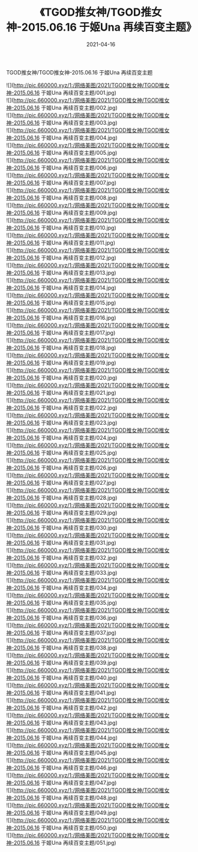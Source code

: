 ﻿---
layout: post
title:  《TGOD推女神/TGOD推女神-2015.06.16 于姬Una 再续百变主题》
date:   2021-04-16
img: http://pic.660000.xyz/1:/网络美图/2021/TGOD推女神/TGOD推女神-2015.06.16 于姬Una 再续百变主题/000.jpg
categories: [美女, 清纯, 唯美]
---

TGOD推女神/TGOD推女神-2015.06.16 于姬Una 再续百变主题

 ![](http://pic.660000.xyz/1:/网络美图/2021/TGOD推女神/TGOD推女神-2015.06.16 于姬Una 再续百变主题/001.jpg) <br>![](http://pic.660000.xyz/1:/网络美图/2021/TGOD推女神/TGOD推女神-2015.06.16 于姬Una 再续百变主题/002.jpg) <br>![](http://pic.660000.xyz/1:/网络美图/2021/TGOD推女神/TGOD推女神-2015.06.16 于姬Una 再续百变主题/003.jpg) <br>![](http://pic.660000.xyz/1:/网络美图/2021/TGOD推女神/TGOD推女神-2015.06.16 于姬Una 再续百变主题/004.jpg) <br>![](http://pic.660000.xyz/1:/网络美图/2021/TGOD推女神/TGOD推女神-2015.06.16 于姬Una 再续百变主题/005.jpg) <br>![](http://pic.660000.xyz/1:/网络美图/2021/TGOD推女神/TGOD推女神-2015.06.16 于姬Una 再续百变主题/006.jpg) <br>![](http://pic.660000.xyz/1:/网络美图/2021/TGOD推女神/TGOD推女神-2015.06.16 于姬Una 再续百变主题/007.jpg) <br>![](http://pic.660000.xyz/1:/网络美图/2021/TGOD推女神/TGOD推女神-2015.06.16 于姬Una 再续百变主题/008.jpg) <br>![](http://pic.660000.xyz/1:/网络美图/2021/TGOD推女神/TGOD推女神-2015.06.16 于姬Una 再续百变主题/009.jpg) <br>![](http://pic.660000.xyz/1:/网络美图/2021/TGOD推女神/TGOD推女神-2015.06.16 于姬Una 再续百变主题/010.jpg) <br>![](http://pic.660000.xyz/1:/网络美图/2021/TGOD推女神/TGOD推女神-2015.06.16 于姬Una 再续百变主题/011.jpg) <br>![](http://pic.660000.xyz/1:/网络美图/2021/TGOD推女神/TGOD推女神-2015.06.16 于姬Una 再续百变主题/012.jpg) <br>![](http://pic.660000.xyz/1:/网络美图/2021/TGOD推女神/TGOD推女神-2015.06.16 于姬Una 再续百变主题/013.jpg) <br>![](http://pic.660000.xyz/1:/网络美图/2021/TGOD推女神/TGOD推女神-2015.06.16 于姬Una 再续百变主题/014.jpg) <br>![](http://pic.660000.xyz/1:/网络美图/2021/TGOD推女神/TGOD推女神-2015.06.16 于姬Una 再续百变主题/015.jpg) <br>![](http://pic.660000.xyz/1:/网络美图/2021/TGOD推女神/TGOD推女神-2015.06.16 于姬Una 再续百变主题/016.jpg) <br>![](http://pic.660000.xyz/1:/网络美图/2021/TGOD推女神/TGOD推女神-2015.06.16 于姬Una 再续百变主题/017.jpg) <br>![](http://pic.660000.xyz/1:/网络美图/2021/TGOD推女神/TGOD推女神-2015.06.16 于姬Una 再续百变主题/018.jpg) <br>![](http://pic.660000.xyz/1:/网络美图/2021/TGOD推女神/TGOD推女神-2015.06.16 于姬Una 再续百变主题/019.jpg) <br>![](http://pic.660000.xyz/1:/网络美图/2021/TGOD推女神/TGOD推女神-2015.06.16 于姬Una 再续百变主题/020.jpg) <br>![](http://pic.660000.xyz/1:/网络美图/2021/TGOD推女神/TGOD推女神-2015.06.16 于姬Una 再续百变主题/021.jpg) <br>![](http://pic.660000.xyz/1:/网络美图/2021/TGOD推女神/TGOD推女神-2015.06.16 于姬Una 再续百变主题/022.jpg) <br>![](http://pic.660000.xyz/1:/网络美图/2021/TGOD推女神/TGOD推女神-2015.06.16 于姬Una 再续百变主题/023.jpg) <br>![](http://pic.660000.xyz/1:/网络美图/2021/TGOD推女神/TGOD推女神-2015.06.16 于姬Una 再续百变主题/024.jpg) <br>![](http://pic.660000.xyz/1:/网络美图/2021/TGOD推女神/TGOD推女神-2015.06.16 于姬Una 再续百变主题/025.jpg) <br>![](http://pic.660000.xyz/1:/网络美图/2021/TGOD推女神/TGOD推女神-2015.06.16 于姬Una 再续百变主题/026.jpg) <br>![](http://pic.660000.xyz/1:/网络美图/2021/TGOD推女神/TGOD推女神-2015.06.16 于姬Una 再续百变主题/027.jpg) <br>![](http://pic.660000.xyz/1:/网络美图/2021/TGOD推女神/TGOD推女神-2015.06.16 于姬Una 再续百变主题/028.jpg) <br>![](http://pic.660000.xyz/1:/网络美图/2021/TGOD推女神/TGOD推女神-2015.06.16 于姬Una 再续百变主题/029.jpg) <br>![](http://pic.660000.xyz/1:/网络美图/2021/TGOD推女神/TGOD推女神-2015.06.16 于姬Una 再续百变主题/030.jpg) <br>![](http://pic.660000.xyz/1:/网络美图/2021/TGOD推女神/TGOD推女神-2015.06.16 于姬Una 再续百变主题/031.jpg) <br>![](http://pic.660000.xyz/1:/网络美图/2021/TGOD推女神/TGOD推女神-2015.06.16 于姬Una 再续百变主题/032.jpg) <br>![](http://pic.660000.xyz/1:/网络美图/2021/TGOD推女神/TGOD推女神-2015.06.16 于姬Una 再续百变主题/033.jpg) <br>![](http://pic.660000.xyz/1:/网络美图/2021/TGOD推女神/TGOD推女神-2015.06.16 于姬Una 再续百变主题/034.jpg) <br>![](http://pic.660000.xyz/1:/网络美图/2021/TGOD推女神/TGOD推女神-2015.06.16 于姬Una 再续百变主题/035.jpg) <br>![](http://pic.660000.xyz/1:/网络美图/2021/TGOD推女神/TGOD推女神-2015.06.16 于姬Una 再续百变主题/036.jpg) <br>![](http://pic.660000.xyz/1:/网络美图/2021/TGOD推女神/TGOD推女神-2015.06.16 于姬Una 再续百变主题/037.jpg) <br>![](http://pic.660000.xyz/1:/网络美图/2021/TGOD推女神/TGOD推女神-2015.06.16 于姬Una 再续百变主题/038.jpg) <br>![](http://pic.660000.xyz/1:/网络美图/2021/TGOD推女神/TGOD推女神-2015.06.16 于姬Una 再续百变主题/039.jpg) <br>![](http://pic.660000.xyz/1:/网络美图/2021/TGOD推女神/TGOD推女神-2015.06.16 于姬Una 再续百变主题/040.jpg) <br>![](http://pic.660000.xyz/1:/网络美图/2021/TGOD推女神/TGOD推女神-2015.06.16 于姬Una 再续百变主题/041.jpg) <br>![](http://pic.660000.xyz/1:/网络美图/2021/TGOD推女神/TGOD推女神-2015.06.16 于姬Una 再续百变主题/042.jpg) <br>![](http://pic.660000.xyz/1:/网络美图/2021/TGOD推女神/TGOD推女神-2015.06.16 于姬Una 再续百变主题/043.jpg) <br>![](http://pic.660000.xyz/1:/网络美图/2021/TGOD推女神/TGOD推女神-2015.06.16 于姬Una 再续百变主题/044.jpg) <br>![](http://pic.660000.xyz/1:/网络美图/2021/TGOD推女神/TGOD推女神-2015.06.16 于姬Una 再续百变主题/045.jpg) <br>![](http://pic.660000.xyz/1:/网络美图/2021/TGOD推女神/TGOD推女神-2015.06.16 于姬Una 再续百变主题/046.jpg) <br>![](http://pic.660000.xyz/1:/网络美图/2021/TGOD推女神/TGOD推女神-2015.06.16 于姬Una 再续百变主题/047.jpg) <br>![](http://pic.660000.xyz/1:/网络美图/2021/TGOD推女神/TGOD推女神-2015.06.16 于姬Una 再续百变主题/048.jpg) <br>![](http://pic.660000.xyz/1:/网络美图/2021/TGOD推女神/TGOD推女神-2015.06.16 于姬Una 再续百变主题/049.jpg) <br>![](http://pic.660000.xyz/1:/网络美图/2021/TGOD推女神/TGOD推女神-2015.06.16 于姬Una 再续百变主题/050.jpg) <br>![](http://pic.660000.xyz/1:/网络美图/2021/TGOD推女神/TGOD推女神-2015.06.16 于姬Una 再续百变主题/051.jpg) <br>